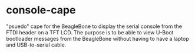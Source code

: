 # console-cape
"psuedo" cape for the BeagleBone to display the serial console from the FTDI header on a TFT LCD.  The purpose is to be able to view U-Boot bootloader messages from the BeagleBone without having to have a laptop and USB-to-serial cable.
